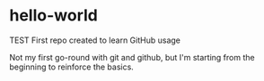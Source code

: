 # hello-world
TEST First repo created to learn GitHub usage

Not my first go-round with git and github, but I'm starting from the beginning to reinforce the basics.
